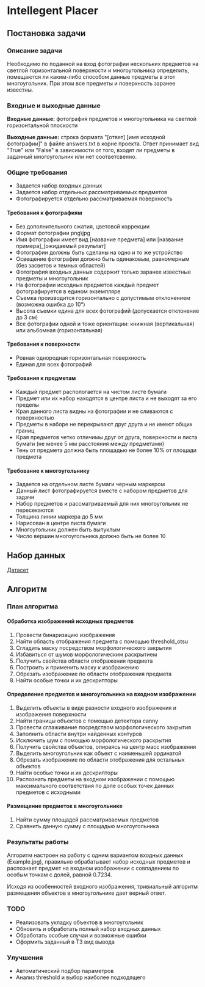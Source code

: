 # Intellegent Placer
## Постановка задачи
### Описание задачи
Необходимо по поданной на вход фотографии нескольких предметов на светлой горизонтальной поверхности и многоугольника определить, помещаются ли каким-либо способом данные предметы в
этот многоугольник. При этом все предметы и поверхность заранее известны.

### Входные и выходные данные
**Входные данные:** фотография предметов и многоугольника на светлой горизонтальной плоскости

**Выходные данные:** строка формата "[ответ] [имя исходной фотографии]" в файле answers.txt в корне проекта. Ответ принимает вид "True" или "False" в зависимости от того, входят ли предметы в заданный многоугольник или нет соответсвенно.

### Общие требования
- Задается набор входных данных
- Задается набор отдельных рассматриваемых предметов
- Фотографируется отдельно рассматриваемая поверхность

#### Требования к фотографиям
- Без дополнительного сжатия, цветовой коррекции
- Формат фотографии png\jpg
- Имя фотографии имеет вид [название предмета] или [название примера]_[ожидаемый результат]
- Фотографии должны быть сделаны на одно и то же устройство
- Освещение фотографии должно быть одинаковым, равномерным (без засветов и темных областей)
- Фотография входных данных содержит только заранее известные предметы и многоугольник
- На фотографии исходных предметов каждый предмет фотографируется в едином экземпляре
- Съемка производится горизонтально с допустимым отклонением (возможна ошибка до 10°)
- Высота съемки едина для всех фотографий (допускается отклонение до 3 см)
- Все фотографии одной и тоже ориентации: книжная (вертикальная) или альбомная (горизонтальная)

#### Требования к поверхности
- Ровная однородная горизонтальная поверхность
- Единая для всех фотографий

#### Требования к предметам
- Каждый предмет распологается на чистом листе бумаги
- Предмет или их набор находятся в центре листа и не выходят за его пределы
- Края данного листа видны на фотографии и не сливаются с поверхностью
- Предметы в наборе не перекрывают друг друга и не имеют общих границ
- Края предметов четко отличимы друг от друга, поверхности и листа бумаги (не менее 5 мм расстояния между предметами)
- Тень от предмета должна быть площадью не более 10% от площади предмета

#### Требование к многоугольнику
- Задается на отдельном листе бумаги черным маркером
- Данный лист фотографируется вместе с набором предметов для задачи
- Набор предметов и рассматриваемый для них многоугольник не пересекаются
- Толщина линии маркера до 5 мм
- Нарисован в центре листа бумаги
- Многоугольник должен быть выпуклым
- Число вершин многоугольника должно быть не более 10

## Набор данных
[Датасет](https://drive.google.com/drive/folders/1S9s03F0Fk_Z-EFmSU9u3fNcNZpPfgtCL?usp=sharing)

## Алгоритм
### План алгоритма
#### Обработка изображений исходных предметов
1. Провести бинаризацию изображения
2. Найти область отображения предмета с помощью threshold_otsu
3. Сгладить маску посредством морфологического закрытия
4. Избавиться от шумов морфологическим раскрытием
5. Получить свойства области отображения предмета
6. Построить и применить маску к изображению
7. Обрезать изображение по области отображения предмета
8. Найти особые точки и их дескрипторы

#### Определение предметов и многоугольника на входном изображении
1. Выделить объекты в виде разности входного изображения и изображения поверхности
2. Найти границы объектов с помощью детектора canny
3. Провести сглаживание посредством морфологического закрытия
4. Заполнить области внутри найденных контуров
5. Исключить шум с помощью морфологического раскрытия
7. Получить свойства объектов, опираясь на центр масс изображения
8. Выделить многоугольник как объект с наименьшей ординатой
9. Обрезать изображение по области отображения для остальных объектов
10. Найти особые точки и их дескрипторы
11. Распознать предметы на входном изображении с помощью максимального соответствия по доле особых точек данных предметов с исходными

#### Размещение предметов в многоугольнике
1. Найти сумму площадей рассматриваемых предметов
2. Сравнить данную сумму с площадью многоугольника

### Результаты работы
Алгоритм настроен на работу с одним вариантом входных данных (Example.jpg), 
правильно обрабатывает набор исходных предметов и распознает предмет на входном изображении с совпадением по особым точкам с долей, равной 0.7234.

Исходя из особенностей входного изображения, тривиальный алгоритм размещения объектов в многоугольнике дает верный ответ.

### TODO
- Реализовать укладку объектов в многоугольник
- Обновить и обработать полный набор входных данных
- Обработать особые случаи и возможные ошибки
- Оформить заданный в ТЗ вид вывода

### Улучшения
- Автоматический подбор параметров
- Анализ threshold и выбор наиболее подходящего
